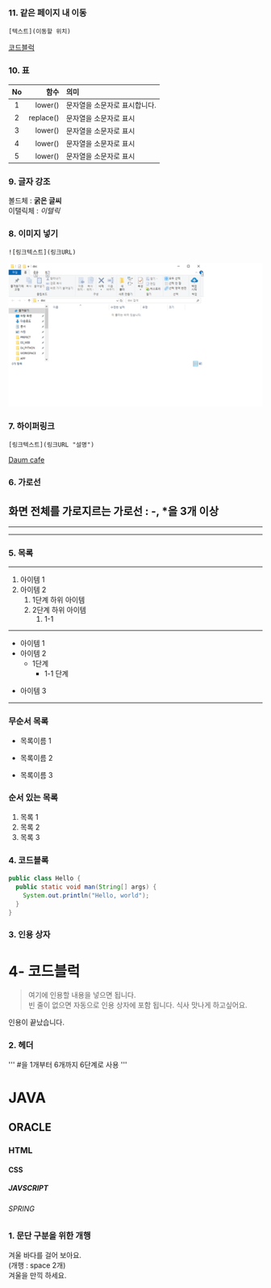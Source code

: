 ### 11. 같은 페이지 내 이동
```
[텍스트](이동할 위치)
```
[코드블럭](#4-코드블럭)

### 10. 표
|No|함수|의미|
|:-----------:|-----------:|:-------------|
|1|lower()|문자열을 소문자로 표시합니다.|
|2|replace()|문자열을 소문자로 표시|
|3|lower()|문자열을 소문자로 표시|
|4|lower()|문자열을 소문자로 표시|
|5|lower()|문자열을 소문자로 표시|

### 9. 글자 강조
볼드체 : **굵은 글씨**  
이탤릭체 : *이텔릭*

### 8. 이미지 넣기
```
![링크텍스트](링크URL)
```
![window 이미지](https://github.com/AnNile25/markdown20240125/blob/main/doc/win.png)

### 7. 하이퍼링크
```
[링크텍스트](링크URL "설명")
```  
[Daum cafe](https://cafe.daum.net/pcwk/bTXq/45 "수업 자료 cafe")

### 6. 가로선
화면 전체를 가로지르는 가로선 : -, *을 3개 이상
---
***
----

### 5. 목록
---
1. 아이템 1
2. 아이템 2  
   1. 1단계 하위 아이템
   9. 2단계 하위 아이템  
      1. 1-1
---
- 아이템 1
- 아이템 2
  - 1단계
    - 1-1 단계
* 아이템 3
---
### 무순서 목록
* 목록이름 1
- 목록이름 2
+ 목록이름 3

### 순서 있는 목록
1. 목록 1
1. 목록 2
2. 목록 3

### 4. 코드블록
```JAVA
public class Hello {
  public static void man(String[] args) {
    System.out.println("Hello, world");
  }
}
```

### 3. 인용 상자
# 4- 코드블럭
> 여기에 인용할 내용을 넣으면 됩니다.  
> 빈 줄이 없으면 자동으로 인용 상자에 포함 됩니다.
식사 맛나게 하고싶어요.

인용이 끝났습니다.

### 2. 헤더
''' #을 1개부터 6개까지 6단계로 사용 '''
# JAVA
## ORACLE
### HTML
#### CSS
##### JAVSCRIPT
###### SPRING

### 1. 문단 구분을 위한 개행
겨울 바다를 걸어 보아요.  
(개행 : space 2개)  
겨울을 만끽 하세요.
